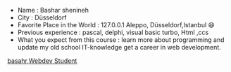 -  Name                                : Bashar shenineh 
 - City                                : Düsseldorf
 - Favorite Place in the World         : 127.0.0.1  Aleppo, Düsseldorf,Istanbul :smile: 
 - Previous experience                 :  pascal, delphi, visual basic turbo, Html ,ccs
 - What you expect from this course    : learn more about programming and update my old school IT-knowledge get a career in web development.


 [basahr,Webdev Student](./bashar.md)